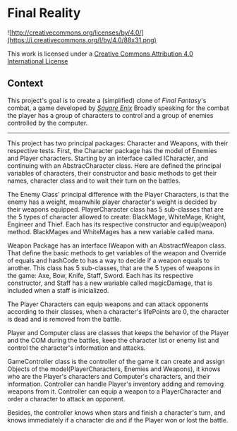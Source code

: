 Final Reality
=============

![http://creativecommons.org/licenses/by/4.0/](https://i.creativecommons.org/l/by/4.0/88x31.png)

This work is licensed under a 
[Creative Commons Attribution 4.0 International License](http://creativecommons.org/licenses/by/4.0/)

Context
-------

This project's goal is to create a (simplified) clone of _Final Fantasy_'s combat, a game developed
by [_Square Enix_](https://www.square-enix.com)
Broadly speaking for the combat the player has a group of characters to control and a group of 
enemies controlled by the computer.

---

This project has two principal packages: Character and Weapons, with their respective tests.
First, the Character package has the model of Enemies and Player characters. Starting by an interface called
ICharacter, and continuing with an AbstracCharacter class. Here are defined the principal variables of characters,
their constructor and basic methods to get their names, character class and to wait their turn on the battles.

The Enemy Class' principal difference with the Player Characters, is that the enemy has a weight, meanwhile 
player character's weight is decided by their weapons equipped.
PlayerCharacter class has 5 sub-classes that are the 5 types of character allowed to create: BlackMage, WhiteMage,
Knight, Engineer and Thief. Each has its respective constructor and equip(weapon) method.
BlackMages and WhiteMages has a new variable called mana.

Weapon Package has an interface IWeapon with an AbstractWeapon class. That define the basic methods to get
variables of the weapon and Override of equals and hashCode to has a way to decide if a weapon equals to another.
This class has 5 sub-classes, that are the 5 types of weapons in the game: Axe, Bow, Knife, Staff, Sword.
Each has its respective constructor, and Staff has a new wariable called magicDamage, that is included when a
staff is inicialized.

The Player Characters can equip weapons and can attack opponents according to their classes, when a character's lifePoints
are 0, the character is dead and is removed from the battle.

Player and Computer class are classes that keeps the behavior of the Player and the COM during the battles, keep the
character list or enemy list and control the character's information and attacks.

GameController class is the controller of the game it can create and assign Objects of the model(PlayerCharacters, Enemies
and Weapons), it knows who are the Player's characters and Computer's characters, and their information.
Controller can handle Player's inventory adding and removing weapons from it.
Controller can equip a weapon to a PlayerCharacter and order a character to attack an opponent.

Besides, the controller knows when stars and finish a character's turn, and knows immediately if a character die and
if the Player won or lost the battle.

